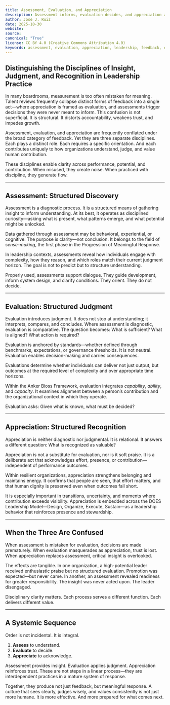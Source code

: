 ```yaml
---
title: Assessment, Evaluation, and Appreciation
description: Assessment informs, evaluation decides, and appreciation acknowledges—three distinct leadership disciplines that create clarity, trust, and meaningful response.
author: Jose J. Ruiz
date: 2025-10-30
website:
source:
canonical: "True"
license: CC BY 4.0 (Creative Commons Attribution 4.0)
keywords: assessment, evaluation, appreciation, leadership, feedback, capability, judgment, recognition, development, organizational clarity
---
```

## Distinguishing the Disciplines of Insight, Judgment, and Recognition in Leadership Practice

In many boardrooms, measurement is too often mistaken for meaning. Talent reviews frequently collapse distinct forms of feedback into a single act—where appreciation is framed as evaluation, and assessments trigger decisions they were never meant to inform. This confusion is not superficial. It is structural. It distorts accountability, weakens trust, and impedes growth.

Assessment, evaluation, and appreciation are frequently conflated under the broad category of feedback. Yet they are three separate disciplines. Each plays a distinct role. Each requires a specific orientation. And each contributes uniquely to how organizations understand, judge, and value human contribution.

These disciplines enable clarity across performance, potential, and contribution. When misused, they create noise. When practiced with discipline, they generate flow.

---

## Assessment: Structured Discovery

Assessment is a diagnostic process. It is a structured means of gathering insight to inform understanding. At its best, it operates as disciplined curiosity—asking what is present, what patterns emerge, and what potential might be unlocked.

Data gathered through assessment may be behavioral, experiential, or cognitive. The purpose is clarity—not conclusion. It belongs to the field of *sense-making*, the first phase in the Progression of Meaningful Response.

In leadership contexts, assessments reveal how individuals engage with complexity, how they reason, and which roles match their current judgment horizon. The goal is not to predict but to structure understanding.

Properly used, assessments support dialogue. They guide development, inform system design, and clarify conditions. They orient. They do not decide.

---

## Evaluation: Structured Judgment

Evaluation introduces judgment. It does not stop at understanding; it interprets, compares, and concludes. Where assessment is diagnostic, evaluation is comparative. The question becomes: What is sufficient? What is aligned? What action is required?

Evaluation is anchored by standards—whether defined through benchmarks, expectations, or governance thresholds. It is not neutral. Evaluation enables decision-making and carries consequences.

Evaluations determine whether individuals can deliver not just output, but outcomes at the required level of complexity and over appropriate time horizons.

Within the Anker Bioss Framework, evaluation integrates *capability*, *ability*, and *capacity*. It examines alignment between a person’s contribution and the organizational context in which they operate.

Evaluation asks: Given what is known, what must be decided?

---

## Appreciation: Structured Recognition

Appreciation is neither diagnostic nor judgmental. It is relational. It answers a different question: What is recognized as valuable?

Appreciation is not a substitute for evaluation, nor is it soft praise. It is a deliberate act that acknowledges effort, presence, or contribution—independent of performance outcomes.

Within resilient organizations, appreciation strengthens belonging and maintains energy. It confirms that people are seen, that effort matters, and that human dignity is preserved even when outcomes fall short.

It is especially important in transitions, uncertainty, and moments where contribution exceeds visibility. Appreciation is embedded across the DOES Leadership Model—Design, Organize, Execute, Sustain—as a leadership behavior that reinforces presence and stewardship.

---

## When the Three Are Confused

When assessment is mistaken for evaluation, decisions are made prematurely. When evaluation masquerades as appreciation, trust is lost. When appreciation replaces assessment, critical insight is overlooked.

The effects are tangible. In one organization, a high-potential leader received enthusiastic praise but no structured evaluation. Promotion was expected—but never came. In another, an assessment revealed readiness for greater responsibility. The insight was never acted upon. The leader disengaged.

Disciplinary clarity matters. Each process serves a different function. Each delivers different value.

---

## A Systemic Sequence

Order is not incidental. It is integral.

1. **Assess** to understand.  
2. **Evaluate** to decide.  
3. **Appreciate** to acknowledge.

Assessment provides insight. Evaluation applies judgment. Appreciation reinforces trust. These are not steps in a linear process—they are interdependent practices in a mature system of response.

Together, they produce not just feedback, but meaningful response. A culture that sees clearly, judges wisely, and values consistently is not just more humane. It is more effective. And more prepared for what comes next.